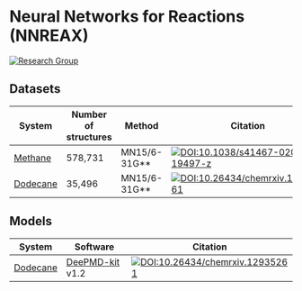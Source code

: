 # Neural Networks for Reactions (NNREAX)
[![Research Group](https://img.shields.io/website-up-down-green-red/https/computchem.cn.svg?label=Research%20Group)](https://computchem.cn)

## Datasets

| System | Number of structures | Method | Citation |
| ----   | ---- | ---- | ---- |
| [Methane](methane/) | 578,731 | MN15/6-31G\*\* | [![DOI:10.1038/s41467-020-19497-z](https://zenodo.org/badge/DOI/10.1038/s41467-020-19497-z.svg)](https://doi.org/10.1038/s41467-020-19497-z)|
| [Dodecane](dodecane/) | 35,496 | MN15/6-31G\*\* | [![DOI:10.26434/chemrxiv.12935261](https://zenodo.org/badge/DOI/10.26434/chemrxiv.12935261.svg)](https://doi.org/10.26434/chemrxiv.12935261) |

## Models
| System | Software | Citation |
| ---- | ---- | ---- |
| [Dodecane](dodecane/) | [DeePMD-kit](https://github.com/deepmodeling/deepmd-kit) v1.2 | [![DOI:10.26434/chemrxiv.12935261](https://zenodo.org/badge/DOI/10.26434/chemrxiv.12935261.svg)](https://doi.org/10.26434/chemrxiv.12935261) |

